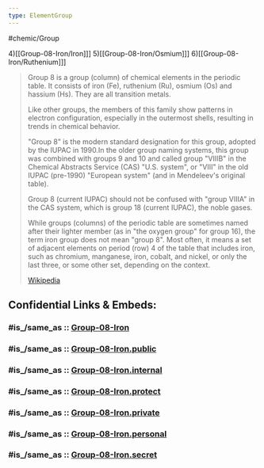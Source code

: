 ```yaml
---
type: ElementGroup
---
```


#chemic/Group 

4)[[Group-08-Iron/Iron]]]
5)[[Group-08-Iron/Osmium]]]
6)[[Group-08-Iron/Ruthenium]]]


> Group 8 is a group (column) of chemical elements in the periodic table. It  consists of iron (Fe), ruthenium (Ru), osmium (Os) and hassium (Hs). They are all transition metals.
>
> Like other groups, the members of this family show patterns in electron configuration, especially in the outermost shells, resulting in trends in chemical behavior.
>
> "Group 8" is the modern standard designation for this group, adopted by the IUPAC in 1990.In the older group naming systems, this group was combined with groups 9 and 10 and called group "VIIIB" in the Chemical Abstracts Service (CAS) "U.S. system", or "VIII" in the old IUPAC (pre-1990) "European system" (and in Mendeleev's original table).
>
> Group 8 (current IUPAC) should not be confused with "group VIIIA" in the CAS system, which is group 18 (current IUPAC), the noble gases.
>
> While groups (columns) of the periodic table are sometimes named after their lighter member (as in "the oxygen group" for group 16), the term iron group does not mean "group 8".  Most often, it means a set of adjacent elements on period (row) 4 of the table that includes iron, such as chromium, manganese, iron, cobalt, and nickel, or only the last three, or some other set, depending on the context.
>
> [Wikipedia](https://en.wikipedia.org/wiki/Group%208%20element)


## Confidential Links & Embeds: 

### #is_/same_as :: [Group-08-Iron](/_Standards/Chemistry/Chemical_Element/Group-08-Iron.md) 

### #is_/same_as :: [Group-08-Iron.public](/_public/Chemistry/Chemical_Element/Group-08-Iron.public.md) 

### #is_/same_as :: [Group-08-Iron.internal](/_internal/Chemistry/Chemical_Element/Group-08-Iron.internal.md) 

### #is_/same_as :: [Group-08-Iron.protect](/_protect/Chemistry/Chemical_Element/Group-08-Iron.protect.md) 

### #is_/same_as :: [Group-08-Iron.private](/_private/Chemistry/Chemical_Element/Group-08-Iron.private.md) 

### #is_/same_as :: [Group-08-Iron.personal](/_personal/Chemistry/Chemical_Element/Group-08-Iron.personal.md) 

### #is_/same_as :: [Group-08-Iron.secret](/_secret/Chemistry/Chemical_Element/Group-08-Iron.secret.md)

